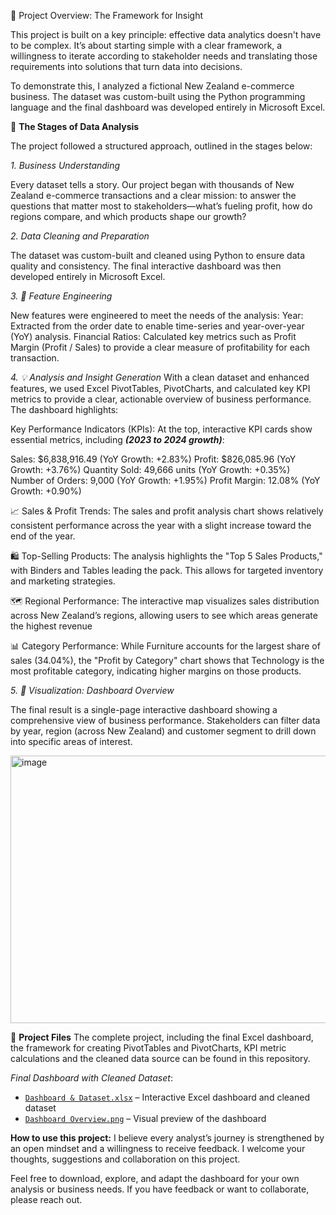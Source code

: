 📍 Project Overview: The Framework for Insight

This project is built on a key principle: effective data analytics doesn't have to be complex. It’s about starting simple with a clear framework, a willingness to iterate according to stakeholder needs and translating those requirements into solutions that turn data into decisions.

To demonstrate this, I analyzed a fictional New Zealand e-commerce business. The dataset was custom-built using the Python programming language and the final dashboard was developed entirely in Microsoft Excel.

📖 **The Stages of Data Analysis**

The project followed a structured approach, outlined in the stages below:

*1. Business Understanding*

Every dataset tells a story. Our project began with thousands of New Zealand e-commerce transactions and a clear mission: to answer the questions that matter most to stakeholders—what’s fueling profit, how do regions compare, and which products shape our growth?

*2. Data Cleaning and Preparation*

The dataset was custom-built and cleaned using Python to ensure data quality and consistency. The final interactive dashboard was then developed entirely in Microsoft Excel.

*3. 🔧 Feature Engineering*

New features were engineered to meet the needs of the analysis:
Year: Extracted from the order date to enable time-series and year-over-year (YoY) analysis.
Financial Ratios: Calculated key metrics such as Profit Margin (Profit / Sales) to provide a clear measure of profitability for each transaction.

*4. 💡 Analysis and Insight Generation*
With a clean dataset and enhanced features, we used Excel PivotTables, PivotCharts, and calculated key KPI metrics to provide a clear, actionable overview of business performance. The dashboard highlights:

Key Performance Indicators (KPIs):
At the top, interactive KPI cards show essential metrics, including ***(2023 to 2024 growth)***:

Sales: $6,838,916.49 (YoY Growth: +2.83%)
Profit: $826,085.96 (YoY Growth: +3.76%)
Quantity Sold: 49,666 units (YoY Growth: +0.35%)
Number of Orders: 9,000 (YoY Growth: +1.95%)
Profit Margin: 12.08% (YoY Growth: +0.90%)

📈 Sales & Profit Trends: The sales and profit analysis chart shows relatively consistent performance across the year with a slight increase toward the end of the year.

🛍️ Top-Selling Products: The analysis highlights the "Top 5 Sales Products," with Binders and Tables leading the pack. This allows for targeted inventory and marketing strategies.

🗺️ Regional Performance: The interactive map visualizes sales distribution across New Zealand’s regions, allowing users to see which areas generate the highest revenue

📊 Category Performance: While Furniture accounts for the largest share of sales (34.04%), the "Profit by Category" chart shows that Technology is the most profitable category, indicating higher margins on those products.

*5. 🎨  Visualization: Dashboard Overview*

The final result is a single-page interactive dashboard showing a comprehensive view of business performance. Stakeholders can filter data by year, region (across New Zealand) and customer segment to drill down into specific areas of interest. 


<img width="712" height="428" alt="image" src="https://github.com/user-attachments/assets/11ad430b-4569-483e-8e89-f9c17ecea258" />

📂 **Project Files**
The complete project, including the final Excel dashboard, the framework for creating PivotTables and PivotCharts, KPI metric calculations and the cleaned data source can be found in this repository.

*Final Dashboard with Cleaned Dataset*:
- [`Dashboard & Dataset.xlsx`](https://github.com/zar-moethu/NZ-Ecommerce-Excel-Dashboard/blob/Dashboard/Dashboard%20%26%20Dataset.xlsx) – Interactive Excel dashboard and cleaned dataset  
- [`Dashboard Overview.png`](https://github.com/zar-moethu/NZ-Ecommerce-Excel-Dashboard/blob/Dashboard/Dashboard%20Overview.png) – Visual preview of the dashboard

**How to use this project:**
I believe every analyst’s journey is strengthened by an open mindset and a willingness to receive feedback. I welcome your thoughts, suggestions and collaboration on this project.

Feel free to download, explore, and adapt the dashboard for your own analysis or business needs. If you have feedback or want to collaborate, please reach out.


